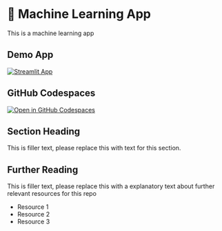 # 🤖 Machine Learning App 

This is a machine learning app

## Demo App

[![Streamlit App](https://static.streamlit.io/badges/streamlit_badge_black_white.svg)](https://dh-machine-learning.streamlit.app/)

## GitHub Codespaces

[![Open in GitHub Codespaces](https://github.com/codespaces/badge.svg)](https://codespaces.new/streamlit/app-starter-kit?quickstart=1)

## Section Heading

This is filler text, please replace this with text for this section.

## Further Reading

This is filler text, please replace this with a explanatory text about further relevant resources for this repo
- Resource 1
- Resource 2
- Resource 3
